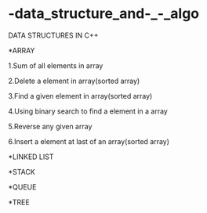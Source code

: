 # -data_structure_and-_-_algo

DATA STRUCTURES IN C++

*ARRAY

1.Sum of all elements in  array 

2.Delete a element in array(sorted array)

3.Find a given element in  array(sorted array)

4.Using binary search to find a element in a array

5.Reverse any  given array

6.Insert a element at last of an array(sorted array)

*LINKED LIST


*STACK 



*QUEUE


*TREE
